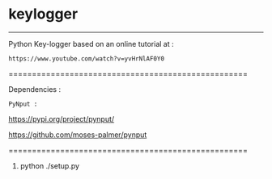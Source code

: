 # keylogger

---------------------------------------------------
Python Key-logger based on an online tutorial at :

	https://www.youtube.com/watch?v=yvHrNlAF0Y0
===================================================

Dependencies : 

	PyNput : 

https://pypi.org/project/pynput/

https://github.com/moses-palmer/pynput

===================================================

1) python ./setup.py

